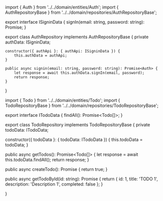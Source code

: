 import { Auth } from '../../domain/entities/Auth';
import { AuthRepositoryBase } from '../../domain/repositories/AuthRepositoryBase';

export interface ISigninData {
signIn(email: string, password: string): Promise<Auth>;
}

export class AuthRepository implements AuthRepositoryBase {
private authData: ISigninData;

    constructor({ authApi }: { authApi: ISigninData }) {
        this.authData = authApi;
    }

    public async signin(email: string, password: string): Promise<Auth> {
        let response = await this.authData.signIn(email, password);
        return response;
    }

}

import { Todo } from '../../domain/entities/Todo';
import { TodoRepositoryBase } from '../../domain/repositories/TodoRepositoryBase';

export interface ITodoData {
findAll(): Promise<Todo[]>;
}

export class TodoRepository implements TodoRepositoryBase {
private todoData: ITodoData;

constructor({ todoData }: { todoData: ITodoData }) {
this.todoData = todoData;
}

public async getTodos(): Promise<Todo[]> {
let response = await this.todoData.findAll();
return response;
}

public async createTodo(): Promise<boolean> {
return true;
}

public async getTodoById(id: string): Promise<Todo> {
return { id: 1, title: 'TODO 1', description: 'Description 1', completed: false };
}

}
